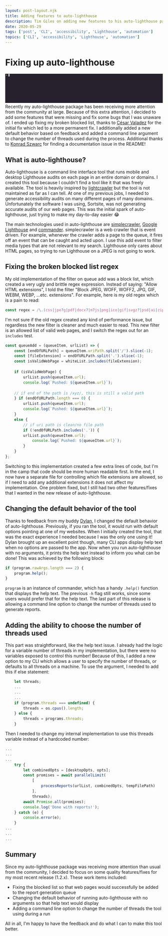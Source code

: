 ```yaml
---
layout: post-layout.njk
title: Adding features to auto-lighthouse
description: Tim Giles on adding new features to his auto-lighthouse package on NPM
date: 2020-05-29
tags: ['post', 'CLI', 'accessibility', 'Lighthouse', 'automation']
topics: ['CLI', 'accessibility', 'Lighthouse', 'automation']
---
```


# Fixing up auto-lighthouse

![auto-lighthouse running an audit](/img/updating-auto-lighthouse/auto-lighthouse.gif)
Recently my auto-lighthouse package has been receiving more attention from the community at large.
Because of this extra attention, I decided to add some features that were missing and fix some bugs that I was unaware of.
I ended up fixing my broken blocked list, thanks to [César Valadez](https://github.com/cesasol) for the initial fix which led to a more permanent fix.
I additionally added a new default behavior based on feedback and added a command line argument to change the number of threads used during the process.
Additional thanks to [Konrad Szwarc](https://github.com/szwarckonrad) for finding a documentation issue in the README!

## What is auto-lighthouse?

Auto-lighthouse is a command line interface tool that runs mobile and desktop Lighthouse audits on each page in an entire domain or domains.
I created this tool because I couldn't find a tool like it that was freely available.
The tool is heavily inspired by [lightcrawler](https://github.com/github/lightcrawler) but the tool is not maintained as far as I can tell.
At one of my previous jobs, I needed to generate accessibility audits on many different pages of many domains.
Unfortunately the software I was using, Sortsite, was not generating accurate audits of our web pages.
This was the initial spark of auto-lighthouse, just trying to make my day-to-day easier 😂

The main technologies used in auto-lighthouse are [simplecrawler](https://www.npmjs.com/package/simplecrawler), [Google Lighthouse](https://github.com/GoogleChrome/lighthouse) and [commander](https://github.com/tj/commander.js/).
simplecrawler is a web crawler that is event driven.
For example, whenever the crawler adds a page to the queue, it fires off an event that can be caught and acted upon.
I use this add event to filter media types that are not relevant to my search.
Lighthouse only cares about HTML pages, so trying to run Lighthouse on a JPEG is not going to work.

## Fixing the broken blocked list regex

My old implementation of the filter on queue add was a block list, which created a very ugly and brittle regex expression.
Instead of saying: "Allow HTML extensions", I told the filter "Block JPEG, WOFF, WOFF2, JPG, GIF, WEBM, WEBP, ...etc. extensions".
For example, here is my old regex which is a pain to read:

```js
const regex = /\.(css|jpe?g|pdf|docx?|m?js|png|ico|gif|svgz?|psd|ai|zip|gz|zx|src|cassette|mini-profiler|axd|woff2?|eot|ttf|web[pm]|mp[43]|ogg|txt|webmanifest|json|manifest)$/i;
```

I'm not sure if the old regex created any kind of performance issue, but regardless the new filter is cleaner and much easier to read.
This new filter is an allowed list of valid web pages, and I switch the regex out for an `includes` test.

```js
const queueAdd = (queueItem, urlList) => {
    const [endOfURLPath] = queueItem.uriPath.split('/').slice(-1);
    const [fileExtension] = endOfURLPath.split('.').slice(-1);
    const isValidWebPage = whiteList.includes(fileExtension);

    if (isValidWebPage) {
        urlList.push(queueItem.url);
        console.log(`Pushed: ${queueItem.url}`);

    // if end of the path is /xyz/, this is still a valid path
    } if (endOfURLPath.length === 0) {
        urlList.push(queueItem.url);
        console.log(`Pushed: ${queueItem.url}`);
    }
    else {
        // if uri path is clean/no file path
        if (!endOfURLPath.includes('.')) {
        urlList.push(queueItem.url);
            console.log(`Pushed: ${queueItem.url}`);
        }
    }
};

```

Switching to this implementation created a few extra lines of code, but I'm in the camp that code should be more human readable first.
In the end, I now have a separate file for controlling which file extensions are allowed, so if I need to add any additional extensions it does not affect my implementation.
One problem fixed, but I still had two other features/fixes that I wanted in the new release of auto-lighthouse.

## Changing the default behavior of the tool

Thanks to feedback from my buddy [Dylan](https://www.dylansheffer.com/), I changed the default behavior of auto-lighthouse.
Previously, if you ran the tool, it would run with default options pointing at one of my websites.
When I initially created the tool, that was the exact experience I needed because I was the only one using it!
Dylan brought up an excellent point though, many CLI apps display help text when no options are passed to the app.
Now when you run auto-lighthouse with no arguments, it prints the help text instead to inform you what can be done!
This was achieved by the following block: 

```js
if (program.rawArgs.length === 2) {
    program.help();
}
```
`program` is an instance of commander, which has a handy `.help()` function that displays the help text.
The previous `-h` flag still works, since some users would prefer that for the help text.
The last part of this release is allowing a command line option to change the number of threads used to generate reports.

## Adding the ability to choose the number of threads used

This part was straightforward, like the help text issue.
I already had the logic for a variable number of threads in my implementation, but there were no variables exposed to control this number!
Because of this, I added a new option to my CLI which allows a user to specify the number of threads, or defaults to all threads on a machine.
To use the argument, I needed to add this if else statement:

```js
    let threads;
    ...
    ...
    ...
    if (program.threads === undefined) {
        threads = os.cpus().length;
    } else {
        threads = programs.threads;
    }
```

Then I needed to change my internal implementation to use this threads variable instead of a hardcoded number:

```js
...
...
...
    try {
        let combinedOpts = [desktopOpts, opts];
        const promises = await parallelLimit(
            [
                processReports(urlList, combinedOpts, tempFilePath)
            ],
            threads);
        await Promise.all(promises);
        console.log('Done with reports!');
    } catch (e) {
        console.error(e);
    }
...
...
...

```

## Summary

Since my auto-lighthouse package was receiving more attention than usual from the community, I decided to focus on some quality features/fixes for my most recent release (1.2.x).
These work items included:
* Fixing the blocked list so that web pages would successfully be added to the report generation queue
* Changing the default behavior of running auto-lighthouse with no arguments so that help text would display
* Adding a command line option to change the number of threads the tool using during a run

All in all, I'm happy to have the feedback and do what I can to make this tool better.